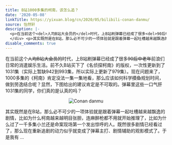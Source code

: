 ```yaml
---
title: B站1000多集的柯南，该怎么追？
date: '2020-05-08'
linkTitle: https://yixuan.blog/cn/2020/05/bilibili-conan-danmu/
source: 怡然轩
description: |-
  <p>在当前这个<del>人均B站大会员的</del>时代，上B站刷弹幕已经成了很多<del>90后中老年</del>前浪们日常的消遣娱乐生活。前不久B站买下了《名侦探柯南》的版权，一次性更新到了1031集（实际上暂缺942到993集，所以实际上更新了979集）。现在问题来了，1000多集的《柯南》肯定没法一集一集地看，那么应该如何科学<del>摸鱼</del>规划时间，做到劳逸结合呢？显然，下图给出的建议肯定是不可取的。弹幕里这些一口气肝1031集的同学，你们真的是认真的吗？</p> <div align="center"> <img src="https://upload.yixuan.blog/cn/2020/05/conan-danmu.png" alt="Conan danmu" />
  </div> <p>其实既然是在B站，那么必不可少的一项体验就是跟着弹幕一起吐槽越来越飘逸的剧情，比如为什么柯南越来越明目张胆，连麻醉枪都不用就开始推理了，比如为什么过了一千多集小兰还是命案现场第一个发出惊呼的人。既然很多剧情已经看过了，那么现在重新追剧的动力似乎就变成了弹幕主打、剧情辅助的观影模式了。于是我有 ...
disable_comments: true
---
```

<p>在当前这个<del>人均B站大会员的</del>时代，上B站刷弹幕已经成了很多<del>90后中老年</del>前浪们日常的消遣娱乐生活。前不久B站买下了《名侦探柯南》的版权，一次性更新到了1031集（实际上暂缺942到993集，所以实际上更新了979集）。现在问题来了，1000多集的《柯南》肯定没法一集一集地看，那么应该如何科学<del>摸鱼</del>规划时间，做到劳逸结合呢？显然，下图给出的建议肯定是不可取的。弹幕里这些一口气肝1031集的同学，你们真的是认真的吗？</p> <div align="center"> <img src="https://upload.yixuan.blog/cn/2020/05/conan-danmu.png" alt="Conan danmu" />
</div> <p>其实既然是在B站，那么必不可少的一项体验就是跟着弹幕一起吐槽越来越飘逸的剧情，比如为什么柯南越来越明目张胆，连麻醉枪都不用就开始推理了，比如为什么过了一千多集小兰还是命案现场第一个发出惊呼的人。既然很多剧情已经看过了，那么现在重新追剧的动力似乎就变成了弹幕主打、剧情辅助的观影模式了。于是我有 ...